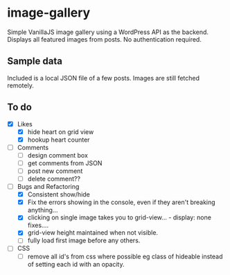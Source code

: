 # image-gallery
Simple VanillaJS image gallery using a WordPress API as the backend.
Displays all featured images from posts. No authentication required.

## Sample data
Included is a local JSON file of a few posts.
Images are still fetched remotely.

## To do
- [x] Likes
  - [x] hide heart on grid view
  - [x] hookup heart counter
- [ ] Comments
  - [ ] design comment box
  - [ ] get comments from JSON
  - [ ] post new comment
  - [ ] delete comment??
- [ ] Bugs and Refactoring
  - [x] Consistent show/hide
  - [x] Fix the errors showing in the console, even if they aren't breaking anything...
  - [x] clicking on single image takes you to grid-view... - display: none fixes....
  - [x] grid-view height maintained when not visible.
  - [ ] fully load first image before any others.
- [ ] CSS
  - [ ] remove all id's from css where possible eg class of hideable instead of setting each id with an opacity.
